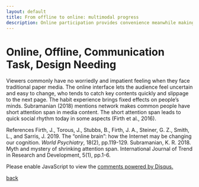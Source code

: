 ```yaml
---
layout: default
title: From offline to online: multimodal progress
description: Online participation provides convenience meanwhile making participants have less patience
---
```


# Online, Offline, Communication Task, Design Needing

Viewers commonly have no worriedly and impatient feeling when they face traditional paper media. The online interface lets the audience feel uncertain and easy to change, who tends to catch key contents quickly and slippage to the next page. The habit experience brings fixed effects on people’s minds. Subramanian (2018) mentions network makes common people have short attention span in media content. The short attention span leads to quick social rhythm today in some aspects (Firth et al., 2016).

References
Firth, J., Torous, J., Stubbs, B., Firth, J. A., Steiner, G. Z., Smith, L., and Sarris, J. 2019. The “online brain”: how the Internet may be changing our cognition. _World Psychiatry_, 18(2), pp.119-129.
Subramanian, K. R. 2018. Myth and mystery of shrinking attention span. International Journal of Trend in Research and Development, 5(1), pp.1-6.


<div id="disqus_thread"></div>
<script>
    /**
    *  RECOMMENDED CONFIGURATION VARIABLES: EDIT AND UNCOMMENT THE SECTION BELOW TO INSERT DYNAMIC VALUES FROM YOUR PLATFORM OR CMS.
    *  LEARN WHY DEFINING THESE VARIABLES IS IMPORTANT: https://disqus.com/admin/universalcode/#configuration-variables    */
    /*
    var disqus_config = function () {
    this.page.url = PAGE_URL;  // Replace PAGE_URL with your page's canonical URL variable
    this.page.identifier = PAGE_IDENTIFIER; // Replace PAGE_IDENTIFIER with your page's unique identifier variable
    };
    */
    (function() { // DON'T EDIT BELOW THIS LINE
    var d = document, s = d.createElement('script');
    s.src = 'https://jinpeng.disqus.com/embed.js';
    s.setAttribute('data-timestamp', +new Date());
    (d.head || d.body).appendChild(s);
    })();
</script>
<noscript>Please enable JavaScript to view the <a href="https://disqus.com/?ref_noscript">comments powered by Disqus.</a></noscript>

[back](./)
